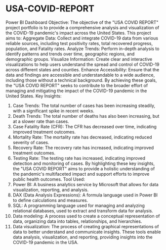 # USA-COVID-REPORT
Power BI Dashboard
Objective:
The objective of the "USA COVID REPORT" project portfolio is to provide a comprehensive analysis and visualization of the COVID-19 pandemic's impact across the United States. This project aims to:
    Aggregate Data: Collect and integrate COVID-19 data from various reliable sources, including test positivity rates, total recovered progress, population, and Fatality rates.
    Analyze Trends: Perform in-depth analysis to identify patterns and trends over time, geographic regions, and demographic groups.
    Visualize Information: Create clear and interactive visualizations to help users understand the spread and control of COVID-19 across different states and counties.
    Enhance Accessibility: Ensure that the data and findings are accessible and understandable to a wide audience, including those without a technical background.
By achieving these goals, the "USA COVID REPORT" seeks to contribute to the broader effort of managing and mitigating the impact of the COVID-19 pandemic in the United States.
Key Insights:
1. Case Trends: The total number of cases has been increasing steadily, with a significant spike in recent weeks.
2. Death Trends: The total number of deaths has also been increasing, but at a slower rate than cases.
3. Case Fatality Rate (CFR): The CFR has decreased over time, indicating improved treatment outcomes.
4. Mortality Rate: The mortality rate has decreased, indicating reduced severity of cases.
5. Recovery Rate: The recovery rate has increased, indicating improved treatment outcomes.
6. Testing Rate: The testing rate has increased, indicating improved detection and monitoring of cases.
By highlighting these key insights, the "USA COVID REPORT" aims to provide a holistic understanding of the pandemic's multifaceted impact and support efforts to improve public health outcomes.
Tool Used:
1. Power BI: A business analytics service by Microsoft that allows for data visualization, reporting, and analysis.
2. DAX (Data Analysis Expressions): A formula language used in Power BI to define calculations and measures.
3. SQL: A programming language used for managing and analyzing relational databases, used to extract and transform data for analysis.
4. Data modeling: A process used to create a conceptual representation of data, organizing data into tables, relationships, and hierarchies.
5. Data visualization: The process of creating graphical representations of data to better understand and communicate insights.
These tools enable data analysis, visualization, and reporting, providing insights into the COVID-19 pandemic in the USA.
